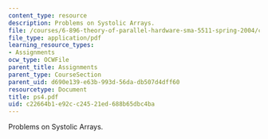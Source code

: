 ```yaml
---
content_type: resource
description: Problems on Systolic Arrays.
file: /courses/6-896-theory-of-parallel-hardware-sma-5511-spring-2004/c22664b1e92cc24521ed688b65dbc4ba_ps4.pdf
file_type: application/pdf
learning_resource_types:
- Assignments
ocw_type: OCWFile
parent_title: Assignments
parent_type: CourseSection
parent_uid: d690e139-e63b-993d-56da-db507d4dff60
resourcetype: Document
title: ps4.pdf
uid: c22664b1-e92c-c245-21ed-688b65dbc4ba
---
```

Problems on Systolic Arrays.

